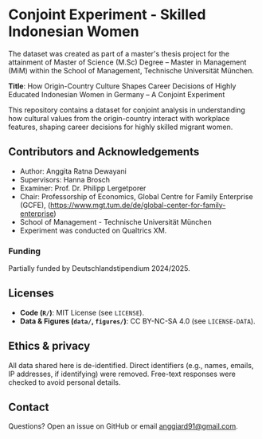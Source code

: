 #  Conjoint Experiment - Skilled Indonesian Women
The dataset was created as part of a master's thesis project for the attainment of Master of Science (M.Sc) Degree – Master in Management (MiM) within the School of Management, Technische Universität München.

**Title**: How Origin-Country Culture Shapes Career Decisions of Highly Educated Indonesian Women in Germany – A Conjoint Experiment

This repository contains a dataset for conjoint analysis in understanding how cultural values from the origin-country interact with workplace features, shaping career decisions for highly skilled migrant women.

## Contributors and Acknowledgements
   - Author: Anggita Ratna Dewayani
   - Supervisors: Hanna Brosch
   - Examiner: Prof. Dr. Philipp Lergetporer
   - Chair: Professorship of Economics, Global Centre for Family Enterprise (GCFE), (https://www.mgt.tum.de/de/global-center-for-family-enterprise)
   - School of Management - Technische Universität München
   - Experiment was conducted on Qualtrics XM.

### Funding
Partially funded by Deutschlandstipendium 2024/2025.

## Licenses
- **Code (`R/`)**: MIT License (see `LICENSE`).
- **Data & Figures (`data/`, `figures/`)**: CC BY-NC-SA 4.0 (see `LICENSE-DATA`).

## Ethics & privacy
All data shared here is de-identified. Direct identifiers (e.g., names, emails, IP addresses, if identifying) were removed. Free-text responses were checked to avoid personal details.

## Contact
Questions? Open an issue on GitHub or email anggiard91@gmail.com.



